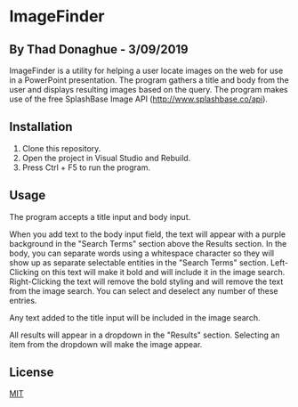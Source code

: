 # ImageFinder
## By Thad Donaghue - 3/09/2019

ImageFinder is a utility for helping a user locate images on the web for use in a PowerPoint presentation. The program gathers a title and body from the user and displays resulting images based on the query. The program makes use of the free SplashBase Image API (http://www.splashbase.co/api).

## Installation

1. Clone this repository.
2. Open the project in Visual Studio and Rebuild.
3. Press Ctrl + F5 to run the program.


## Usage

The program accepts a title input and body input. 

When you add text to the body input field, the text will appear with a purple background in the "Search Terms" section above the Results section. In the body, you can separate words using a whitespace character so they will show up as separate selectable entities in the "Search Terms" section. Left-Clicking on this text will make it bold and will include it in the image search. Right-Clicking the text will remove the bold styling and will remove the text from the image search. You can select and deselect any number of these entries. 

Any text added to the title input will be included in the image search.

All results will appear in a dropdown in the "Results" section. Selecting an item from the dropdown will make the image appear.

## License
[MIT](https://choosealicense.com/licenses/mit/)
